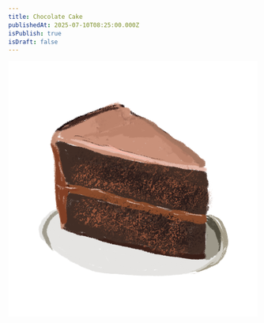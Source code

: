 ```yaml
---
title: Chocolate Cake
publishedAt: 2025-07-10T08:25:00.000Z
isPublish: true
isDraft: false
---
```

![](/src/images/gallery/gallery-chocolate-cake.png)